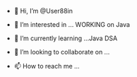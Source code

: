 - 👋 Hi, I’m @User88in
- 👀 I’m interested in ... WORKING on Java
- 🌱 I’m currently learning ...Java DSA
- 💞️ I’m looking to collaborate on ...
  
- 📫 How to reach me ...

<!---
User88in/User88in is a ✨ special ✨ repository because its `README.md` (this file) appears on your GitHub profile.
You can click the Preview link to take a look at your changes.
--->
